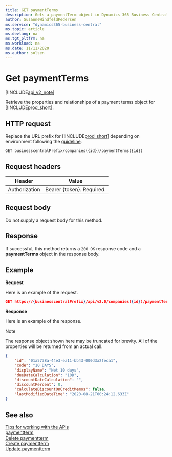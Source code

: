 ```yaml
---
title: GET paymentTerms  
description: Gets a paymentTerm object in Dynamics 365 Business Central.
author: SusanneWindfeldPedersen
ms.service: "dynamics365-business-central"
ms.topic: article
ms.devlang: na
ms.tgt_pltfrm: na
ms.workload: na
ms.date: 11/11/2020
ms.author: solsen
---
```


# Get paymentTerms

[!INCLUDE[api_v2_note](../../../includes/api_v2_note.md)]

Retrieve the properties and relationships of a payment terms object for [!INCLUDE[prod_short](../../../includes/prod_short.md)].

## HTTP request
Replace the URL prefix for [!INCLUDE[prod_short](../../../includes/prod_short.md)] depending on environment following the [guideline](../../v2.0/endpoints-apis-for-dynamics.md).

```
GET businesscentralPrefix/companies({id})/paymentTerms({id})
```

## Request headers

|Header         |Value                     |
|---------------|--------------------------|
|Authorization  |Bearer {token}. Required. |

## Request body
Do not supply a request body for this method.

## Response
If successful, this method returns a ```200 OK``` response code and a **paymentTerms** object in the response body.

## Example

**Request**

Here is an example of the request.
```json
GET https://{businesscentralPrefix}/api/v2.0/companies({id})/paymentTerms({id})
```

**Response**

Here is an example of the response. 

> [!NOTE]  
>   The response object shown here may be truncated for brevity. All of the properties will be returned from an actual call.

```json
{
    "id": "01a5738a-44e3-ea11-bb43-000d3a2feca1",
    "code": "10 DAYS",
    "displayName": "Net 10 days",
    "dueDateCalculation": "10D",
    "discountDateCalculation": "",
    "discountPercent": 0,
    "calculateDiscountOnCreditMemos": false,
    "lastModifiedDateTime": "2020-08-21T00:24:12.633Z"
}
```


## See also
[Tips for working with the APIs](../../developer/devenv-connect-apps-tips.md)    
[paymentterm](../resources/dynamics_paymentterm.md)    
[Delete paymentterm](dynamics_paymentterm_Delete.md)    
[Create paymentterm](dynamics_paymentterm_Create.md)    
[Update paymentterm](dynamics_paymentterm_Update.md)    

